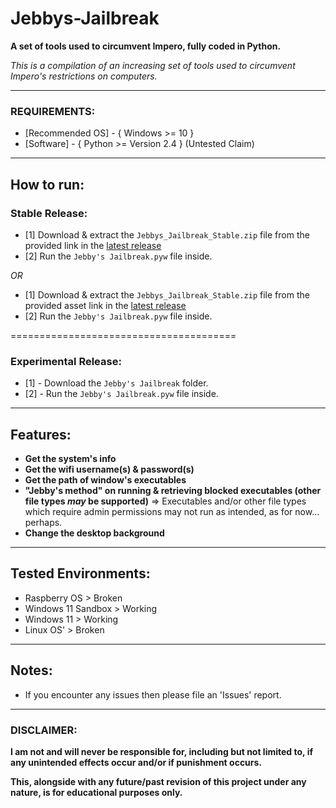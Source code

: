 # Jebbys-Jailbreak
**A set of tools used to circumvent Impero, fully coded in Python.**

*This is a compilation of an increasing set of tools used to circumvent Impero's restrictions on computers.*

---

### REQUIREMENTS:
- [Recommended OS] - { Windows >= 10 }
- [Software] - { Python >= Version 2.4 } (Untested Claim)

---

## How to run:
### **Stable Release:**
- [1] Download & extract the `Jebbys_Jailbreak_Stable.zip` file from the provided link in the [latest release](https://github.com/JebbyCodes/Jebbys-Jailbreak/releases/tag/v8)
- [2] Run the `Jebby's Jailbreak.pyw` file inside.

*OR*

- [1] Download & extract the `Jebbys_Jailbreak_Stable.zip` file from the provided asset link in the [latest release](https://github.com/JebbyCodes/Jebbys-Jailbreak/releases/tag/v8)
- [2] Run the `Jebby's Jailbreak.pyw` file inside.

=======================================

### **Experimental Release:**
- [1] - Download the `Jebby's Jailbreak` folder.
- [2] - Run the `Jebby's Jailbreak.pyw` file inside.

---

## Features:
- **Get the system's info**
- **Get the wifi username(s) & password(s)**
- **Get the path of window's executables**
- **"Jebby's method" on running & retrieving blocked executables (other file types *may* be supported)**
=> Executables and/or other file types which require admin permissions may not run as intended, as for now... perhaps.
- **Change the desktop background**

---

## Tested Environments:
- Raspberry OS        > Broken
- Windows 11 Sandbox  > Working
- Windows 11          > Working
- Linux OS'           > Broken

---

## Notes:
- If you encounter any issues then please file an 'Issues' report.

---

### DISCLAIMER:

**I am not and will never be responsible for, including but not limited to, if any unintended effects occur and/or if punishment occurs.**

**This, alongside with any future/past revision of this project under any nature, is for educational purposes only.**


